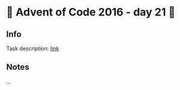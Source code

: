 # 🎄 Advent of Code 2016 - day 21 🎄

## Info

Task description: [link](https://adventofcode.com/2016/day/21)

## Notes

...